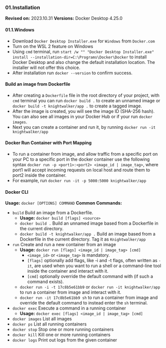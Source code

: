 
### 01.Installation
**Revised on:** 2023.10.31
**Versions:** Docker Desktop 4.25.0

#### 01.1.Windows
- Download `Docker Desktop Installer.exe` for `Windows` from `Docker.com`
- Turn on the WSL 2 feature on Windows
- Using `cmd` terminal, run `start /w "" "Docker Desktop Installer.exe" install --installation-dir=C:\Programs\Docker\Docker` to install Docker Desktop and also change the default installation location. The installer will not offer this choice.
- After installation run `docker --version` to confirm success.

#### Build an image from Dockerfile
- After creating a `Dockerfile` file in the root directory of your project, with `cmd` terminal you can run `docker build .` to create an unnamed image or `docker build -t knightwalker/app .` to create a tagged image.
- After the image is created, you will see the image ID (SHA-256 hash). You can also see all images in your Docker Hub or if your run `docker images`.
- Next you can create a container and run it, by running `docker run -it knightwalker/app`

#### Docker Run Container with Port Mapping
- To run a container from image, and allow traffic from a specific port on your PC to a specific port in the docker container use the following syntax `docker run -p <port1>:<port2> <image_id | image_tag>`, where port1 will accept incoming requests on local host and route them to port2 inside the container.
- For example, run `docker run -it -p 5000:5000 knightwalker/app`

#### Docker CLI
**Usage:** `docker [OPTIONS] COMMAND`
**Common Commands:**
- `build` Build an image from a Dockerfile. 
    - **Usage:** `docker build [flags] <source>`
    - `docker build .` Build an unnamed image based from a Dockerfile in the current directory.
    - `docker build -t knightwalker/app .` Build an image based from a Dockerfile in the current directory. Tag it as `Knightwalker/app`
- `run` Create and run a new container from an image
    - **Usage:** `docker run [flags] <image_id | image_tag> [cmd]`
        - `<image_id>` or `<image_tag>` is mandatory.
        - `[flags]` optionally add flags, like -i and -t flags, often written as `-it`, are used when you want to run a shell or a command-line tool inside the container and interact with it.
        - `[cmd]` optionally override the default command with (if such a command exists).
    - `docker run -i -t 17c8b5e61bb9` or `docker run -it knightwalker/app` to run a container from image and interact with it.
    - `docker run -it 17c8b5e61bb9 sh` to run a container from image and override the default command to instead enter the `sh` terminal.
- `docker exec` Execute a command in a running container
    - **Usage:** `docker exec [flags] <image_id | image_tag> [cmd]`
- `docker images` List all images
- `docker ps` List all running containers
- `docker stop` Stop one or more running containers
- `docker kill` Kill one or more running containers
- `docker logs` Print out logs from the given container